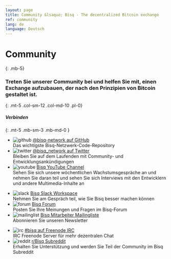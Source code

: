 ```yaml
---
layout: page
title: Community &lsaquo; Bisq - The decentralized Bitcoin exchange
ref: community
lang: de
language: Deutsch
---
```

# Community
{: .mb-5}

### Treten Sie unserer Community bei und helfen Sie mit, einen Exchange aufzubauen, der nach den Prinzipien von Bitcoin gestaltet ist.
{: .mt-5 .col-sm-12 .col-md-10 .pl-0}



##### Verbinden
{: .mt-5 .mb-sm-3 .mb-md-0 }

<div class="row mb-sm-4 mb-md-0">

  <ul class="mt-sm-0 mb-0 mt-md-3 mb-md-5 community-links grey col-sm-12 col-md-4 pr-3">
    <li><img src="../../images/community/github.svg" alt="github"> <a href="https://github.com/bisq-network">@bisq-network auf GitHub</a><br>Das wichtigste Bisq-Netzwerk-Code-Repository</li>
    <li><img src="../../images/community/twitter.svg" alt="twitter"> <a href="https://twitter.com/bisq_network">@bisq_network auf Twitter</a><br>Bleiben Sie auf dem Laufenden mit Community- und Entwicklungsankündigungen</li>
    <li><img src="../../images/community/youtube.svg" alt="youtube"> <a href="https://www.youtube.com/c/bisq-network">Bisq YouTube Channel</a><br>Sehen Sie sich unsere wöchentlichen Wachstumsgespräche an und nehmen Sie daran teil und sehen Sie sich Interviews mit den Entwicklern und andere Multimedia-Inhalte an</li>
  </ul>
  <ul class="mt-sm-0 mb-0 mt-md-3 mb-md-5 community-links grey col-sm-12 col-md-4 pr-3">
    <li><img src="../../images/community/slack.svg" alt="slack"> <a href="https://bisq.network/slack-invite">Bisq Slack Workspace</a><br>Nehmen Sie am Gespräch teil, wie Sie Bisq besser machen können</li>
    <li><img src="../../images/community/forum.svg" alt="forum"> <a href="https://bisq.community">Bisq Forum</a><br>Posten Sie Ihre Meinungen und Fragen im Bisq-Forum</li>
    <li><img src="../../images/community/mailinglist.svg" alt="mailinglist"> <a href="https://lists.bisq.network/listinfo/bisq-contrib">Bisq Mitarbeiter Mailingliste</a><br>Abonnieren Sie unseren Newsletter</li>
  </ul>
  <ul class="mt-sm-0 mb-0 mt-md-3 mb-md-5 community-links grey col-sm-12 col-md-4 pr-3">
    <li><img src="../../images/community/irc.svg" alt="irc"> <a href="https://webchat.freenode.net/?channels=bisq">#bisq auf Freenode IRC</a><br>IRC Freenode Server für mehr dezentralen Chat</li>
    <li><img src="../../images/community/reddit.svg" alt="reddit"> <a href="https://www.reddit.com/r/bisq">r/Bisq Subreddit</a><br>Erhalten Sie Unterstützung und werden Sie Teil der Community im Bisq Subreddit</li>
  </ul>
</div>
